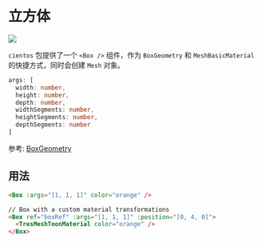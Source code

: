 # 立方体 <Badge type="warning" text="^1.6.0" />

![](/cientos/box.png)

`cientos` 包提供了一个 `<Box />` 组件，作为 `BoxGeometry` 和 `MeshBasicMaterial` 的快捷方式，同时会创建 `Mesh` 对象。

```typescript
args: [
  width: number,
  height: number,
  depth: number,
  widthSegments: number,
  heightSegments: number,
  depthSegments: number
]
```

参考: [BoxGeometry](https://threejs.org/docs/?q=box#api/en/geometries/BoxGeometry)

## 用法

```html
<Box :args="[1, 1, 1]" color="orange" />

// Box with a custom material transformations
<Box ref="boxRef" :args="[1, 1, 1]" :position="[0, 4, 0]">
  <TresMeshToonMaterial color="orange" />
</Box>
```
